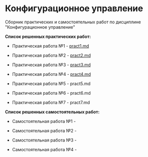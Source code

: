 Конфигурационное управление 
========================= 

Сборник практических и самостоятельных работ по дисциплине "Конфигурационное управление"

**Список решенных практических работ:**

- Практическая работа №1 - [pract1.md](https://github.com/Rashid-Yusubov/Configuration-management/blob/f0fcea77860b705d4abc70223b344db29479e938/pract1/pract1.md)

- Практическая работа №2 - [pract2.md](https://github.com/Rashid-Yusubov/Configuration-management/blob/6a233c0783ee9f818de8f2d9b8f3b60cf7898ea4/pract2/pract2.md)

- Практическая работа №3 - [pract3.md](https://github.com/Rashid-Yusubov/Configuration-management/blob/2b8fe925ab17e3d1fda572e72f074cbb31b4c53e/pract3/pract3.md)
  
- Практическая работа №4 - [pract4.md](https://github.com/Rashid-Yusubov/Configuration-management/blob/2a5d2845d41428d2863b68f390c7bde6897a6db4/pract4/pract4.md)
  
- Практическая работа №5 - pract5.md
  
- Практическая работа №6 - pract6.md
  
- Практическая работа №7 - pract7.md
  
**Список решенных самостоятельных работ:**

- Самостоятельная работа №1 - 

- Самостоятельная работа №2 -
  
- Самостоятельная работа №3 -
  
- Самостоятельная работа №4 -
